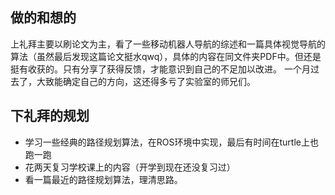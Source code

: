﻿## 做的和想的
上礼拜主要以刷论文为主，看了一些移动机器人导航的综述和一篇具体视觉导航的算法（虽然最后发现这篇论文挺水qwq），具体的内容在同文件夹PDF中。但还是挺有收获的。只有分享了获得反馈，才能意识到自己的不足加以改进。
一个月过去了，大致能确定自己的方向，这还得多亏了实验室的师兄们。
## 下礼拜的规划
- 学习一些经典的路径规划算法，在ROS环境中实现，最后有时间在turtle上也跑一跑
- 花两天复习学校课上的内容（开学到现在还没复习过）
- 看一篇最近的路径规划算法，理清思路。
